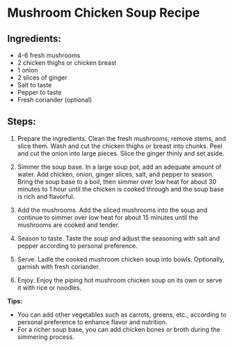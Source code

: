 # Mushroom Chicken Soup Recipe

## Ingredients:
- 4-6 fresh mushrooms
- 2 chicken thighs or chicken breast
- 1 onion
- 2 slices of ginger
- Salt to taste
- Pepper to taste
- Fresh coriander (optional)

## Steps:

1. Prepare the ingredients. Clean the fresh mushrooms, remove stems, and slice them. Wash and cut the chicken thighs or breast into chunks. Peel and cut the onion into large pieces. Slice the ginger thinly and set aside.

2. Simmer the soup base. In a large soup pot, add an adequate amount of water. Add chicken, onion, ginger slices, salt, and pepper to season. Bring the soup base to a boil, then simmer over low heat for about 30 minutes to 1 hour until the chicken is cooked through and the soup base is rich and flavorful.

3. Add the mushrooms. Add the sliced mushrooms into the soup and continue to simmer over low heat for about 15 minutes until the mushrooms are cooked and tender.

4. Season to taste. Taste the soup and adjust the seasoning with salt and pepper according to personal preference.

5. Serve. Ladle the cooked mushroom chicken soup into bowls. Optionally, garnish with fresh coriander.

6. Enjoy. Enjoy the piping hot mushroom chicken soup on its own or serve it with rice or noodles.

**Tips:**  
- You can add other vegetables such as carrots, greens, etc., according to personal preference to enhance flavor and nutrition.
- For a richer soup base, you can add chicken bones or broth during the simmering process.